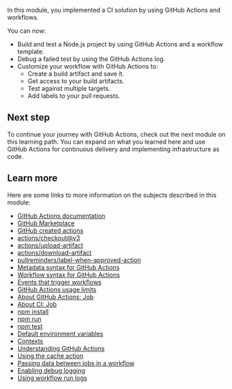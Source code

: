 In this module, you implemented a CI solution by using GitHub Actions and workflows. 

You can now:

- Build and test a Node.js project by using GitHub Actions and a workflow template.
- Debug a failed test by using the GitHub Actions log.
- Customize your workflow with GitHub Actions to:
  - Create a build artifact and save it.
  - Get access to your build artifacts.
  - Test against multiple targets.
  - Add labels to your pull requests.

## Next step

To continue your journey with GitHub Actions, check out the next module on this learning path. You can expand on what you learned here and use GitHub Actions for continuous delivery and implementing infrastructure as code.

## Learn more

Here are some links to more information on the subjects described in this module:

- [GitHub Actions documentation](https://docs.github.com/actions?azure-portal=true)
- [GitHub Marketplace](https://github.com/marketplace?type=actions&azure-portal=true)
- [GitHub created actions](https://github.com/actions?azure-portal=true)
- [actions/checkout@v3](https://github.com/actions/checkout?azure-portal=true)
- [actions/upload-artifact](https://github.com/actions/upload-artifact?azure-portal=true)
- [actions/download-artifact](https://github.com/actions/download-artifact?azure-portal=true)
- [pullreminders/label-when-approved-action](https://github.com/pullreminders/label-when-approved-action?azure-portal=true)
- [Metadata syntax for GitHub Actions](https://docs.github.com/actions/creating-actions/metadata-syntax-for-github-actions?azure-portal=true)
- [Workflow syntax for GitHub Actions](https://docs.github.com/actions/using-workflows/workflow-syntax-for-github-actions?azure-portal=true)
- [Events that trigger workflows](https://help.github.com/articles/events-that-trigger-workflows?azure-portal=true)
- [GitHub Actions usage limits](https://docs.github.com/actions/learn-github-actions/usage-limits-billing-and-administration?azure-portal=true)
- [About GitHub Actions: Job](https://docs.github.com/actions/writing-workflows)
- [About CI: Job](https://help.github.com/articles/about-continuous-integration#job?azure-portal=true)
- [npm install](https://docs.npmjs.com/cli/v10/commands/npm-install)
- [npm run](https://docs.npmjs.com/cli/v10/commands/npm-run-script)
- [npm test](https://docs.npmjs.com/cli/v10/commands/npm-test)
- [Default environment variables](https://docs.github.com/actions/writing-workflows/choosing-what-your-workflow-does/store-information-in-variables#default-environment-variables)
- [Contexts](https://docs.github.com/actions/writing-workflows/choosing-what-your-workflow-does/accessing-contextual-information-about-workflow-runs#contexts)
- [Understanding GitHub Actions](https://docs.github.com/actions/about-github-actions/understanding-github-actions)
- [Using the cache action](https://docs.github.com/actions/guides/caching-dependencies-to-speed-up-workflows#using-the-cache-action)
- [Passing data between jobs in a workflow](https://docs.github.com/actions/guides/storing-workflow-data-as-artifacts#passing-data-between-jobs-in-a-workflow)
- [Enabling debug logging](https://docs.github.com/actions/managing-workflow-runs/enabling-debug-logging#enabling-step-debug-logging)
- [Using workflow run logs](https://docs.github.com/actions/managing-workflow-runs/using-workflow-run-logs#searching-logs)
